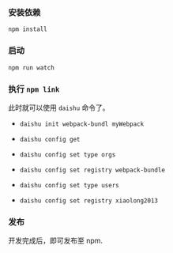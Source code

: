 ### 安装依赖

`npm install`

### 启动

`npm run watch`

### 执行 `npm link`

此时就可以使用 `daishu` 命令了。

- `daishu init webpack-bundl myWebpack`
- `daishu config get`
- `daishu config set type orgs`
- `daishu config set registry webpack-bundle`

- `daishu config set type users`
- `daishu config set registry xiaolong2013`

### 发布

开发完成后，即可发布至 npm.
